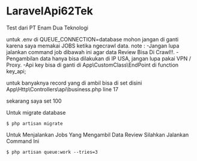 # LaravelApi62Tek
Test dari PT Enam Dua Teknologi

untuk .env di QUEUE_CONNECTION=database mohon jangan di ganti karena saya memakai JOBS ketika ngecrawl data.
note : 
-Jangan lupa jalankan command job dibawah ini agar data Review Bisa Di Crawl!!.
-Pengambilan data hanya bisa dilakukan di IP USA, jangan lupa pakai VPN / Proxy.
-Api key bisa di ganti di App\CustomClass\EndPoint di function key_api;

untuk banyaknya record yang di ambil bisa di set disini
App\Http\Controllers\api\business.php
line 17

sekarang saya set 100

Untuk migrate database
```
$ php artisan migrate
```

Untuk Menjalankan Jobs Yang Mengambil Data Review Silahkan Jalankan Command Ini
```
$ php artisan queue:work --tries=3
```
